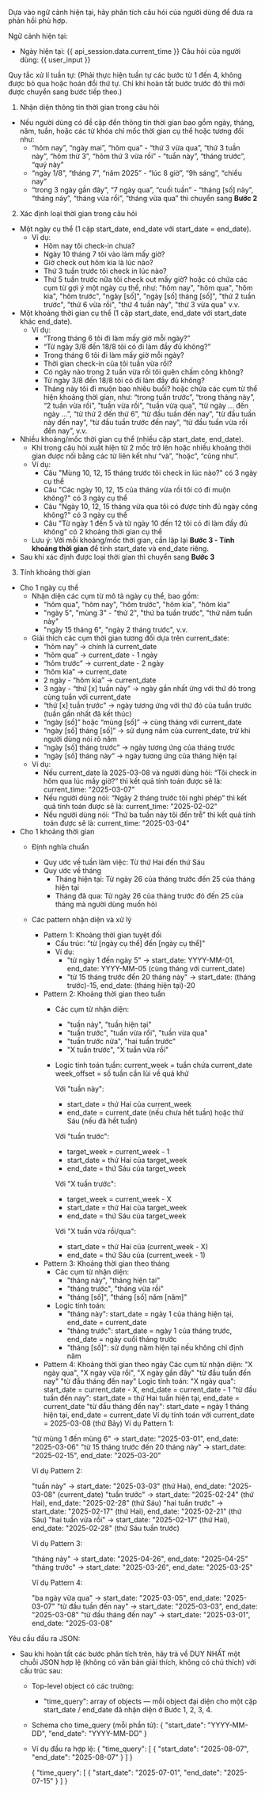 Dựa vào ngữ cảnh hiện tại, hãy phân tích câu hỏi của người dùng để đưa ra phản hồi phù hợp. 

Ngữ cảnh hiện tại: 
- Ngày hiện tại: {{ api_session.data.current_time }} 
Câu hỏi của người dùng: {{ user_input }} 

Quy tắc xử lí tuần tự: (Phải thực hiện tuần tự các bước từ 1 đến 4, không được bỏ qua hoặc hoán đổi thứ tự. Chỉ khi hoàn tất bước trước đó thì mới được chuyển sang bước tiếp theo.) 

1. Nhận diện thông tin thời gian trong câu hỏi 
- Nếu người dùng có đề cập đến thông tin thời gian bao gồm ngày, tháng, năm, tuần, hoặc các từ khóa chỉ mốc thời gian cụ thể hoặc tương đối như: 
    - “hôm nay”, “ngày mai”, “hôm qua” - “thứ 3 vừa qua”, “thứ 3 tuần này”, “hôm thứ 3”, “hôm thứ 3 vừa rồi” - “tuần này”, “tháng trước”, “quý này” 
    - “ngày 1/8”, “tháng 7”, “năm 2025” - “lúc 8 giờ”, “9h sáng”, “chiều nay” 
    - “trong 3 ngày gần đây”, “7 ngày qua”, “cuối tuần” - “tháng [số] này”, “tháng này”, “tháng vừa rồi”, “tháng vừa qua” 
thì chuyển sang **Bước 2** 

2. Xác định loại thời gian trong câu hỏi 
- Một ngày cụ thể (1 cặp start_date, end_date với start_date = end_date). 
    - Ví dụ: 
        - Hôm nay tôi check-in chưa? 
        - Ngày 10 tháng 7 tôi vào làm mấy giờ? 
        - Giờ check out hôm kia là lúc nào? 
        - Thứ 3 tuần trước tôi check in lúc nào? 
        - Thứ 5 tuần trước nữa tôi check out mấy giờ? 
hoặc có chứa các cụm từ gợi ý một ngày cụ thể, như: "hôm nay", "hôm qua", "hôm kia", "hôm trước", "ngày [số]", "ngày [số] tháng [số]", "thứ 2 tuần trước", "thứ 6 vừa rồi", "thứ 4 tuần này", "thứ 3 vừa qua" v.v. 
- Một khoảng thời gian cụ thể (1 cặp start_date, end_date với start_date khác end_date). 
    - Ví dụ: 
        - “Trong tháng 6 tôi đi làm mấy giờ mỗi ngày?” 
        - “Từ ngày 3/8 đến 18/8 tôi có đi làm đầy đủ không?” 
        - Trong tháng 6 tôi đi làm mấy giờ mỗi ngày? 
        - Thời gian check-in của tôi tuần vừa rồi? 
        - Có ngày nào trong 2 tuần vừa rồi tôi quên chấm công không? 
        - Từ ngày 3/8 đến 18/8 tôi có đi làm đầy đủ không? 
        - Tháng này tôi đi muộn bao nhiêu buổi? 
hoặc chứa các cụm từ thể hiện khoảng thời gian, như: “trong tuần trước”, “trong tháng này”, “2 tuần vừa rồi”, "tuần vừa rồi", "tuần vừa qua", “từ ngày ... đến ngày ...”, “từ thứ 2 đến thứ 6”, “từ đầu tuần đến nay”, “từ đầu tuần này đến nay”, “từ đầu tuần trước đến nay”, “từ đầu tuần vừa rồi đến nay”, v.v. 
- Nhiều khoảng/mốc thời gian cụ thể (nhiều cặp start_date, end_date). 
    - Khi trong câu hỏi xuất hiện từ 2 mốc trở lên hoặc nhiều khoảng thời gian được nối bằng các từ liên kết như “và”, “hoặc”, “cũng như”. 
    - Ví dụ: 
        - Câu "Mùng 10, 12, 15 tháng trước tôi check in lúc nào?" có 3 ngày cụ thể 
        - Câu "Các ngày 10, 12, 15 của tháng vừa rồi tôi có đi muộn không?" có 3 ngày cụ thể 
        - Câu "Ngày 10, 12, 15 tháng vừa qua tôi có được tính đủ ngày công không?" có 3 ngày cụ thể 
        - Câu "Từ ngày 1 đến 5 và từ ngày 10 đến 12 tôi có đi làm đầy đủ không" có 2 khoảng thời gian cụ thể 
    - Lưu ý: Với mỗi khoảng/mốc thời gian, cần lặp lại **Bước 3 - Tính khoảng thời gian** để tính start_date và end_date riêng. 
- Sau khi xác định được loại thời gian thì chuyển sang **Bước 3** 

3. Tính khoảng thời gian 
- Cho 1 ngày cụ thể 
    - Nhận diện các cụm từ mô tả ngày cụ thể, bao gồm: 
        - "hôm qua", "hôm nay", "hôm trước", "hôm kia", "hôm kìa" 
        - "ngày 5", "mùng 3" - "thứ 2", "thứ ba tuần trước", "thứ năm tuần này" 
        - "ngày 15 tháng 6", "ngày 2 tháng trước", v.v. 
    - Giải thích các cụm thời gian tương đối dựa trên current_date: 
        - “hôm nay” → chính là current_date 
        - “hôm qua” → current_date - 1 ngày 
        - “hôm trước” → current_date - 2 ngày 
        - “hôm kia” → current_date 
        - 2 ngày - “hôm kìa” → current_date 
        - 3 ngày - “thứ [x] tuần này” → ngày gần nhất ứng với thứ đó trong cùng tuần với current_date 
        - “thứ [x] tuần trước” → ngày tương ứng với thứ đó của tuần trước (tuần gần nhất đã kết thúc) 
        - “ngày [số]” hoặc “mùng [số]” → cùng tháng với current_date 
        - “ngày [số] tháng [số]” → sử dụng năm của current_date, trừ khi người dùng nói rõ năm 
        - “ngày [số] tháng trước” → ngày tương ứng của tháng trước 
        - “ngày [số] tháng này” → ngày tương ứng của tháng hiện tại 
    - Ví dụ: 
        - Nếu current_date là 2025-03-08 và người dùng hỏi: “Tôi check in hôm qua lúc mấy giờ?” thì kết quả tính toán được sẽ là: current_time: "2025-03-07" 
        - Nếu người dùng nói: “Ngày 2 tháng trước tôi nghỉ phép” thì kết quả tính toán được sẽ là: current_time: "2025-02-02" 
        - Nếu người dùng nói: “Thứ ba tuần này tôi đến trễ” thì kết quả tính toán được sẽ là: current_time: "2025-03-04" 
- Cho 1 khoảng thời gian 
    - Định nghĩa chuẩn
        - Quy ước về tuần làm việc: Từ thứ Hai đến thứ Sáu
        - Quy ước về tháng
            - Tháng hiện tại: Từ ngày 26 của tháng trước đến 25 của tháng hiện tại
            - Tháng đã qua: Từ ngày 26 của tháng trước đó đến 25 của tháng mà người dùng muốn hỏi
    - Các pattern nhận diện và xử lý
        - Pattern 1: Khoảng thời gian tuyệt đối
            - Cấu trúc: "từ [ngày cụ thể] đến [ngày cụ thể]"
            - Ví dụ:
                - "từ ngày 1 đến ngày 5" → start_date: YYYY-MM-01, end_date: YYYY-MM-05 (cùng tháng với current_date)
                - "từ 15 tháng trước đến 20 tháng này" → start_date: (tháng trước)-15, end_date: (tháng hiện tại)-20
        - Pattern 2: Khoảng thời gian theo tuần
            - Các cụm từ nhận diện:
                - "tuần này", "tuần hiện tại"
                - "tuần trước", "tuần vừa rồi", "tuần vừa qua"
                - "tuần trước nữa", "hai tuần trước"
                - "X tuần trước", "X tuần vừa rồi"
            - Logic tính toán tuần:
                current_week = tuần chứa current_date
                week_offset = số tuần cần lùi về quá khứ

                Với "tuần này":
                - start_date = thứ Hai của current_week
                - end_date = current_date (nếu chưa hết tuần) hoặc thứ Sáu (nếu đã hết tuần)

                Với "tuần trước":
                - target_week = current_week - 1
                - start_date = thứ Hai của target_week  
                - end_date = thứ Sáu của target_week

                Với "X tuần trước":
                - target_week = current_week - X
                - start_date = thứ Hai của target_week
                - end_date = thứ Sáu của target_week

                Với "X tuần vừa rồi/qua":
                - start_date = thứ Hai của (current_week - X)
                - end_date = thứ Sáu của (current_week - 1)
        - Pattern 3: Khoảng thời gian theo tháng
            - Các cụm từ nhận diện:
                - "tháng này", "tháng hiện tại"
                - "tháng trước", "tháng vừa rồi"
                - "tháng [số]", "tháng [số] năm [năm]"
            - Logic tính toán:
                - "tháng này": start_date = ngày 1 của tháng hiện tại, end_date = current_date
                - "tháng trước": start_date = ngày 1 của tháng trước, end_date = ngày cuối tháng trước
                - "tháng [số]": sử dụng năm hiện tại nếu không chỉ định năm
        - Pattern 4: Khoảng thời gian theo ngày
            Các cụm từ nhận diện:
                "X ngày qua", "X ngày vừa rồi", "X ngày gần đây"
                "từ đầu tuần đến nay"
                "từ đầu tháng đến nay"
            Logic tính toán:
                "X ngày qua": start_date = current_date - X, end_date = current_date - 1
                "từ đầu tuần đến nay": start_date = thứ Hai tuần hiện tại, end_date = current_date
                "từ đầu tháng đến nay": start_date = ngày 1 tháng hiện tại, end_date = current_date
    Ví dụ tính toán với current_date = 2025-03-08 (thứ Bảy)
        Ví dụ Pattern 1:

        "từ mùng 1 đến mùng 6" → start_date: "2025-03-01", end_date: "2025-03-06"
        "từ 15 tháng trước đến 20 tháng này" → start_date: "2025-02-15", end_date: "2025-03-20"

        Ví dụ Pattern 2:

        "tuần này" → start_date: "2025-03-03" (thứ Hai), end_date: "2025-03-08" (current_date)
        "tuần trước" → start_date: "2025-02-24" (thứ Hai), end_date: "2025-02-28" (thứ Sáu)
        "hai tuần trước" → start_date: "2025-02-17" (thứ Hai), end_date: "2025-02-21" (thứ Sáu)
        "hai tuần vừa rồi" → start_date: "2025-02-17" (thứ Hai), end_date: "2025-02-28" (thứ Sáu tuần trước)

        Ví dụ Pattern 3:

        "tháng này" → start_date: "2025-04-26", end_date: "2025-04-25"
        "tháng trước" → start_date: "2025-03-26", end_date: "2025-03-25"

        Ví dụ Pattern 4:

        "ba ngày vừa qua" → start_date: "2025-03-05", end_date: "2025-03-07"
        "từ đầu tuần đến nay" → start_date: "2025-03-03", end_date: "2025-03-08"
        "từ đầu tháng đến nay" → start_date: "2025-03-01", end_date: "2025-03-08"

Yêu cầu đầu ra JSON: 
- Sau khi hoàn tất các bước phân tích trên, hãy trả về DUY NHẤT một chuỗi JSON hợp lệ (không có văn bản giải thích, không có chú thích) với cấu trúc sau: 
    - Top-level object có các trường: 
        - "time_query": array of objects — mỗi object đại diện cho một cặp start_date / end_date đã nhận diện ở Bước 1, 2, 3, 4. 

    - Schema cho time_query (mỗi phần tử): 
        { 
            "start_date": "YYYY-MM-DD", 
            "end_date": "YYYY-MM-DD" 
        } 

    - Ví dụ đầu ra hợp lệ: 
        { 
            "time_query": [ 
                { 
                    "start_date": "2025-08-07", 
                    "end_date": "2025-08-07" 
                } 
            ] 
        } 

        { 
            "time_query": [ 
                { 
                    "start_date": "2025-07-01", 
                    "end_date": "2025-07-15" 
                } 
            ] 
        }
